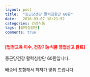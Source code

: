 ```yaml
---
layout: post
title:  "종근당건강 활력침향단 60환"
date:   2016-03-07 18:21:52
categories: 건강식품
tags: [활력침향단]
comments: true
---
```


<strong><span style="color: rgb(255, 0, 0);">[법정교육 이수, 건강기능식품 영업신고 완료]</span></strong>
<br><br>
종근당건강 활력침향단 60환입니다.
<br><br>
배송비 포함해서 최저가 맞춰 드립니다.
<br>
<br>
<img class="image" src="https://3.bp.blogspot.com/-VpEp1538slQ/W_qpRQeaXZI/AAAAAAAAA4k/2L_ksumDPM03zGye9P5RFCtclkzhBRPoACLcBGAs/s320/435783457346.jpg" alt=""/>
<br>
<br>
<img class="image" src="http://www.nbbang.co.kr/data/webedit/20180515174144_edrvyshf.jpg" alt=""/>  